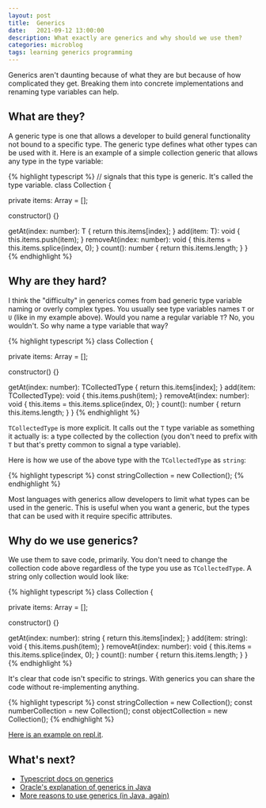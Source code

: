 ```yaml
---
layout: post
title:  Generics
date:   2021-09-12 13:00:00
description: What exactly are generics and why should we use them?
categories: microblog
tags: learning generics programming
---
```


Generics aren't daunting because of what they are but because of how complicated they get. Breaking them into concrete implementations and renaming type variables can help.

## What are they?

A generic type is one that allows a developer to build general functionality not bound to a specific type. The generic type defines what other types can be used with it.
Here is an example of a simple collection generic that allows any type in the type variable:

{% highlight typescript %}
// <T> signals that this type is generic. It's called the type variable.
class Collection<T> {

  private items: Array<T> = [];

  constructor() {}

  getAt(index: number): T {
    return this.items[index];
  }
  add(item: T): void {
    this.items.push(item);
  }
  removeAt(index: number): void {
    this.items = this.items.splice(index, 0);
  }
  count(): number {
    return this.items.length;
  }
}
{% endhighlight %}

## Why are they hard?

I think the "difficulty" in generics comes from bad generic type variable naming or overly complex types. You usually see type variables names `T` or `U` (like in my example above). Would you name a regular variable `T`? No, you wouldn't. So why name a type variable that way?

{% highlight typescript %}
class Collection<TCollectedType> {

  private items: Array<TCollectedType> = [];

  constructor() {}

  getAt(index: number): TCollectedType {
    return this.items[index];
  }
  add(item: TCollectedType): void {
    this.items.push(item);
  }
  removeAt(index: number): void {
    this.items = this.items.splice(index, 0);
  }
  count(): number {
    return this.items.length;
  }
}
{% endhighlight %}

`TCollectedType` is more explicit. It calls out the `T` type variable as something it actually is: a type collected by the collection (you don't need to prefix with `T` but that's pretty common to signal a type variable).

Here is how we use of the above type with the `TCollectedType` as `string`:

{% highlight typescript %}
const stringCollection = new Collection<string>();
{% endhighlight %}

Most languages with generics allow developers to limit what types can be used in the generic. This is useful when you want a generic, but the types that can be used with it require specific attributes.

## Why do we use generics?

We use them to save code, primarily. You don't need to change the collection code above regardless of the type you use as `TCollectedType`. A string only collection would look like:

{% highlight typescript %}
class Collection {

  private items: Array<string> = [];

  constructor() {}

  getAt(index: number): string {
    return this.items[index];
  }
  add(item: string): void {
    this.items.push(item);
  }
  removeAt(index: number): void {
    this.items = this.items.splice(index, 0);
  }
  count(): number {
    return this.items.length;
  }
}
{% endhighlight %}

It's clear that code isn't specific to strings. With generics you can share the code without re-implementing anything.

{% highlight typescript %}
const stringCollection = new Collection<string>();
const numberCollection = new Collection<number>();
const objectCollection = new Collection<Object>();
{% endhighlight %}

[Here is an example on repl.it](https://replit.com/@cjhoward92/Generics).

## What's next?

- [Typescript docs on generics](https://www.typescriptlang.org/docs/handbook/2/generics.html)
- [Oracle's explanation of generics in Java](https://www.oracle.com/technical-resources/articles/java/juneau-generics.html)
- [More reasons to use generics (in Java, again)](https://docs.oracle.com/javase/tutorial/java/generics/why.html)
